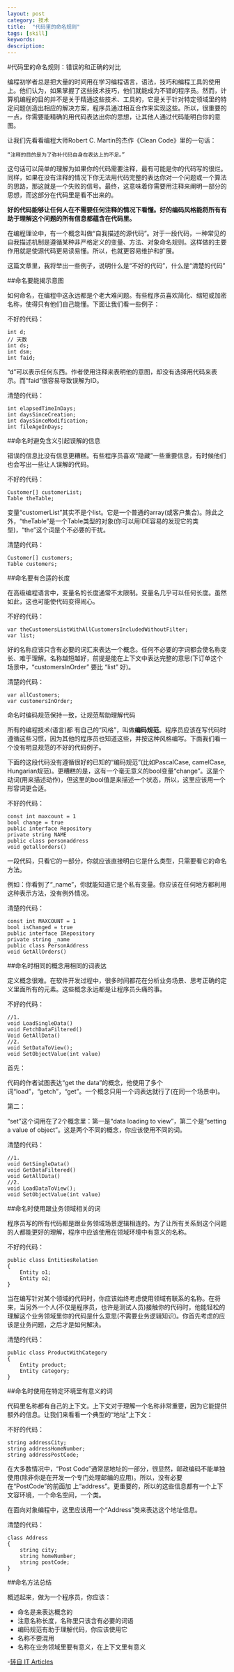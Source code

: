 ```yaml
---
layout: post
category: 技术
title:  "代码里的命名规则"
tags: [skill]
keywords: 
description:
---
```

#代码里的命名规则：错误的和正确的对比

编程初学者总是把大量的时间用在学习编程语言，语法，技巧和编程工具的使用上。他们认为，如果掌握了这些技术技巧，他们就能成为不错的程序员。然而，计算机编程的目的并不是关于精通这些技术、工具的，它是关于针对特定领域里的特定问题创造出相应的解决方案，程序员通过相互合作来实现这些。所以，很重要的一点，你需要能精确的用代码表达出你的思想，让其他人通过代码能明白你的意图。

让我们先看看编程大师Robert C. Martin的杰作《Clean Code》里的一句话：

    “注释的目的是为了弥补代码自身在表达上的不足。”

这句话可以简单的理解为如果你的代码需要注释，最有可能是你的代码写的很烂。同样，如果在没有注释的情况下你无法用代码完整的表达你对一个问题或一个算法的思路，那这就是一个失败的信号。最终，这意味着你需要用注释来阐明一部分的思想，而这部分在代码里是看不出来的。

**好的代码能够让任何人在不需要任何注释的情况下看懂。好的编码风格能将所有有助于理解这个问题的所有信息都蕴含在代码里。**

在编程理论中，有一个概念叫做“自我描述的源代码”。对于一段代码，一种常见的自我描述机制是遵循某种非严格定义的变量、方法、对象命名规则。这样做的主要作用就是使源代码更易读易懂。所以，也就更容易维护和扩展。

这篇文章里，我将举出一些例子，说明什么是“不好的代码”，什么是“清楚的代码”

##命名要能揭示意图

如何命名，在编程中这永远都是个老大难问题。有些程序员喜欢简化、缩短或加密名称，使得只有他们自己能懂。下面让我们看一些例子：

不好的代码：

    int d;
    // 天数
    int ds;
    int dsm;
    int faid;

“d”可以表示任何东西。作者使用注释来表明他的意图，却没有选择用代码来表示。而“faid”很容易导致误解为ID。

清楚的代码：

    int elapsedTimeInDays;
    int daysSinceCreation;
    int daysSinceModification;
    int fileAgeInDays;

##命名时避免含义引起误解的信息

错误的信息比没有信息更糟糕。有些程序员喜欢“隐藏”一些重要信息，有时候他们也会写出一些让人误解的代码。

不好的代码：

    Customer[] customerList;
    Table theTable;

变量“customerList”其实不是个list。它是一个普通的array(或客户集合)。除此之外，“theTable”是一个Table类型的对象(你可以用IDE容易的发现它的类型)，“the”这个词是个不必要的干扰。

清楚的代码：

    Customer[] customers;
    Table customers;

##命名要有合适的长度

在高级编程语言中，变量名的长度通常不太限制。变量名几乎可以任何长度。虽然如此，这也可能使代码变得闹心。

不好的代码：

    var theCustomersListWithAllCustomersIncludedWithoutFilter;
    var list;

好的名称应该只含有必要的词汇来表达一个概念。任何不必要的字词都会使名称变长、难于理解。名称越短越好，前提是能在上下文中表达完整的意思(下订单这个场景中，“customersInOrder” 要比 “list” 好)。

清楚的代码：

    var allCustomers;
    var customersInOrder;

命名时编码规范保持一致，让规范帮助理解代码

所有的编程技术(语言)都 有自己的“风格”，叫做**编码规范**。程序员应该在写代码时遵循这些习惯，因为其他的程序员也知道这些，并按这种风格编写。下面我们看一个没有明显规范的不好的代码例子。

下面的这段代码没有遵循很好的已知的“编码规范”(比如PascalCase, camelCase, Hungarian规范)。更糟糕的是，这有一个毫无意义的bool变量“change”。这是个动词(用来描述动作)，但这里的bool值是来描述一个状态，所以，这里应该用一个形容词更合适。

不好的代码：

    const int maxcount = 1
    bool change = true
    public interface Repository
    private string NAME
    public class personaddress
    void getallorders()

一段代码，只看它的一部分，你就应该直接明白它是什么类型，只需要看它的命名方法。

例如：你看到了“_name”，你就能知道它是个私有变量。你应该在任何地方都利用这种表示方法，没有例外情况。

清楚的代码：

    const int MAXCOUNT = 1
    bool isChanged = true
    public interface IRepository
    private string _name
    public class PersonAddress
    void GetAllOrders()

##命名时相同的概念用相同的词表达

定义概念很难。在软件开发过程中，很多时间都花在分析业务场景、思考正确的定义里面所有的元素。这些概念永远都是让程序员头痛的事。

不好的代码：

    //1.
    void LoadSingleData()
    void FetchDataFiltered()
    Void GetAllData()
    //2.
    void SetDataToView();
    void SetObjectValue(int value)

首先：

代码的作者试图表达“get the data”的概念，他使用了多个词“load”，“getch”，“get”。一个概念只用一个词表达就行了(在同一个场景中)。

第二：

“set”这个词用在了2个概念里：第一是“data loading to view”，第二个是“setting a value of object”。这是两个不同的概念，你应该使用不同的词。

清楚的代码：

    //1.
    void GetSingleData()
    void GetDataFiltered()
    void GetAllData()
    //2.
    void LoadDataToView();
    void SetObjectValue(int value)

##命名时使用跟业务领域相关的词

程序员写的所有代码都是跟业务领域场景逻辑相连的。为了让所有关系到这个问题的人都能更好的理解，程序中应该使用在领域环境中有意义的名称。

不好的代码：

    public class EntitiesRelation
    {
        Entity o1;
        Entity o2;
    }

当在编写针对某个领域的代码时，你应该始终考虑使用领域有联系的名称。在将来，当另外一个人(不仅是程序员，也许是测试人员)接触你的代码时，他能轻松的理解这个业务领域里你的代码是什么意思(不需要业务逻辑知识)。你首先考虑的应该是业务问题，之后才是如何解决。

清楚的代码：

    public class ProductWithCategory
    {
        Entity product;
        Entity category;
    }

##命名时使用在特定环境里有意义的词

代码里名称都有自己的上下文。上下文对于理解一个名称非常重要，因为它能提供额外的信息。让我们来看看一个典型的“地址”上下文：

不好的代码：

    string addressCity;
    string addressHomeNumber;
    string addressPostCode;

在大多数情况中，“Post Code”通常是地址的一部分，很显然，邮政编码不能单独使用(除非你是在开发一个专门处理邮编的应用)。所以，没有必要在“PostCode”的前面加 上“address”。更重要的，所以的这些信息都有一个上下文容环境，一个命名空间，一个类。

在面向对象编程中，这里应该用一个“Address”类来表达这个地址信息。

清楚的代码：

    class Address
    {
        string city;
        string homeNumber;
        string postCode;
    }

##命名方法总结

概述起来，做为一个程序员，你应该：

- 命名是来表达概念的
- 注意名称长度，名称里只该含有必要的词语
- 编码规范有助于理解代码，你应该使用它
- 名称不要混用
- 名称在业务领域里要有意义，在上下文里有意义

-[转自 IT Articles](https://github.com/qiwsir/ITArticles/edit/master/Python/%E4%BB%A3%E7%A0%81%E9%87%8C%E7%9A%84%E5%91%BD%E5%90%8D%E8%A7%84%E5%88%99.md)
